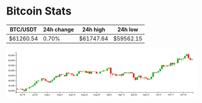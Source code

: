 # Bitcoin Stats

BTC/USDT|24h change|24h high|24h low|
|---|---|---|---|
|$61260.54|0.70%|$61747.64|$59562.15|

<img src="./chart.svg">
